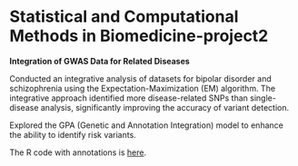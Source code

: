 # Statistical and Computational Methods in Biomedicine-project2
**Integration of GWAS Data for Related Diseases**

Conducted an integrative analysis of datasets for bipolar disorder and schizophrenia using the Expectation-Maximization (EM) algorithm. The integrative approach identified more disease-related SNPs than single-disease analysis, significantly improving the accuracy of variant detection. 

Explored the GPA (Genetic and Annotation Integration) model to enhance the ability to identify risk variants.

The R code with annotations is [here](htmlpreview.github.io/?https://github.com/qjymary/qjymary.github.io/tree/master/images/Statistical-and-Computational-Methods-in-Biomedicine-project2-20241019-R.html).
